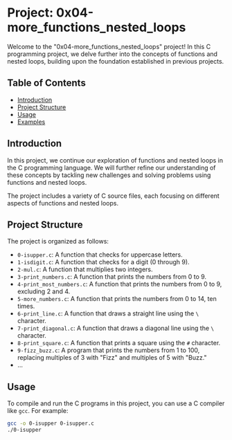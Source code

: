 # Project: 0x04-more_functions_nested_loops

Welcome to the "0x04-more_functions_nested_loops" project! In this C programming project, we delve further into the concepts of functions and nested loops, building upon the foundation established in previous projects.

## Table of Contents

- [Introduction](#introduction)
- [Project Structure](#project-structure)
- [Usage](#usage)
- [Examples](#examples)

## Introduction

In this project, we continue our exploration of functions and nested loops in the C programming language. We will further refine our understanding of these concepts by tackling new challenges and solving problems using functions and nested loops.

The project includes a variety of C source files, each focusing on different aspects of functions and nested loops.

## Project Structure

The project is organized as follows:

- `0-isupper.c`: A function that checks for uppercase letters.
- `1-isdigit.c`: A function that checks for a digit (0 through 9).
- `2-mul.c`: A function that multiplies two integers.
- `3-print_numbers.c`: A function that prints the numbers from 0 to 9.
- `4-print_most_numbers.c`: A function that prints the numbers from 0 to 9, excluding 2 and 4.
- `5-more_numbers.c`: A function that prints the numbers from 0 to 14, ten times.
- `6-print_line.c`: A function that draws a straight line using the `\` character.
- `7-print_diagonal.c`: A function that draws a diagonal line using the `\` character.
- `8-print_square.c`: A function that prints a square using the `#` character.
- `9-fizz_buzz.c`: A program that prints the numbers from 1 to 100, replacing multiples of 3 with "Fizz" and multiples of 5 with "Buzz."
- ...

## Usage

To compile and run the C programs in this project, you can use a C compiler like `gcc`. For example:

```bash
gcc -o 0-isupper 0-isupper.c
./0-isupper
